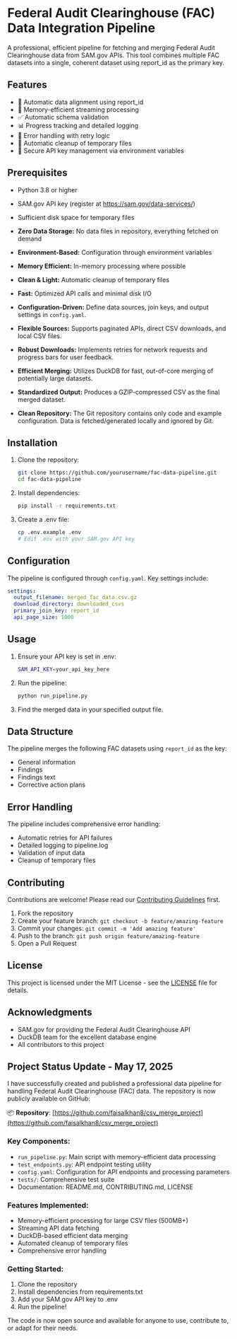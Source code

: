 # Federal Audit Clearinghouse (FAC) Data Integration Pipeline

A professional, efficient pipeline for fetching and merging Federal Audit Clearinghouse data from SAM.gov APIs. This tool combines multiple FAC datasets into a single, coherent dataset using report_id as the primary key.

## Features

- 🔄 Automatic data alignment using report_id
- 🚀 Memory-efficient streaming processing
- ✅ Automatic schema validation
- 📊 Progress tracking and detailed logging
- 🔁 Error handling with retry logic
- 🧹 Automatic cleanup of temporary files
- 🔑 Secure API key management via environment variables

## Prerequisites

- Python 3.8 or higher
- SAM.gov API key (register at https://sam.gov/data-services/)
- Sufficient disk space for temporary files

- **Zero Data Storage:** No data files in repository, everything fetched on demand
- **Environment-Based:** Configuration through environment variables
- **Memory Efficient:** In-memory processing where possible
- **Clean & Light:** Automatic cleanup of temporary files
- **Fast:** Optimized API calls and minimal disk I/O

-   **Configuration-Driven:** Define data sources, join keys, and output settings in `config.yaml`.
-   **Flexible Sources:** Supports paginated APIs, direct CSV downloads, and local CSV files.
-   **Robust Downloads:** Implements retries for network requests and progress bars for user feedback.
-   **Efficient Merging:** Utilizes DuckDB for fast, out-of-core merging of potentially large datasets.
-   **Standardized Output:** Produces a GZIP-compressed CSV as the final merged dataset.
-   **Clean Repository:** The Git repository contains only code and example configuration. Data is fetched/generated locally and ignored by Git.

## Installation

1. Clone the repository:

    ```bash
    git clone https://github.com/yourusername/fac-data-pipeline.git
    cd fac-data-pipeline
    ```

2. Install dependencies:

    ```bash
    pip install -r requirements.txt
    ```

3. Create a .env file:

    ```bash
    cp .env.example .env
    # Edit .env with your SAM.gov API key
    ```

## Configuration

The pipeline is configured through `config.yaml`. Key settings include:

```yaml
settings:
  output_filename: merged_fac_data.csv.gz
  download_directory: downloaded_csvs
  primary_join_key: report_id
  api_page_size: 1000
```

## Usage

1. Ensure your API key is set in .env:

    ```bash
    SAM_API_KEY=your_api_key_here
    ```

2. Run the pipeline:

    ```bash
    python run_pipeline.py
    ```

3. Find the merged data in your specified output file.

## Data Structure

The pipeline merges the following FAC datasets using `report_id` as the key:

- General information
- Findings
- Findings text
- Corrective action plans

## Error Handling

The pipeline includes comprehensive error handling:

- Automatic retries for API failures
- Detailed logging to pipeline.log
- Validation of input data
- Cleanup of temporary files

## Contributing

Contributions are welcome! Please read our [Contributing Guidelines](CONTRIBUTING.md) first.

1. Fork the repository
2. Create your feature branch: `git checkout -b feature/amazing-feature`
3. Commit your changes: `git commit -m 'Add amazing feature'`
4. Push to the branch: `git push origin feature/amazing-feature`
5. Open a Pull Request

## License

This project is licensed under the MIT License - see the [LICENSE](LICENSE) file for details.

## Acknowledgments

- SAM.gov for providing the Federal Audit Clearinghouse API
- DuckDB team for the excellent database engine
- All contributors to this project

## Project Status Update - May 17, 2025

I have successfully created and published a professional data pipeline for handling Federal Audit Clearinghouse (FAC) data. The repository is now publicly available on GitHub:

📦 **Repository**: [https://github.com/faisalkhan8/csv_merge_project](https://github.com/faisalkhan8/csv_merge_project)

### Key Components:
- `run_pipeline.py`: Main script with memory-efficient data processing
- `test_endpoints.py`: API endpoint testing utility
- `config.yaml`: Configuration for API endpoints and processing parameters
- `tests/`: Comprehensive test suite
- Documentation: README.md, CONTRIBUTING.md, LICENSE

### Features Implemented:
- Memory-efficient processing for large CSV files (500MB+)
- Streaming API data fetching
- DuckDB-based efficient data merging
- Automated cleanup of temporary files
- Comprehensive error handling

### Getting Started:
1. Clone the repository
2. Install dependencies from requirements.txt
3. Add your SAM.gov API key to .env
4. Run the pipeline!

The code is now open source and available for anyone to use, contribute to, or adapt for their needs.